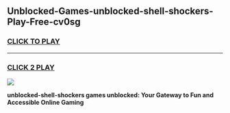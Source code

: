 
## Unblocked-Games-unblocked-shell-shockers-Play-Free-cv0sg
<h3>
<a href="https://premium76.site?title=unblocked-shell-shockers&ref=20M">CLICK TO PLAY</a></h3>
<hr>

<h3>
<a href="https://premium76.site?title=unblocked-shell-shockers&ref=20M">CLICK 2 PLAY</a>
  
</h3>

<a href="https://premium76.site?title=unblocked-shell-shockers&ref=19M"><img src="https://clearcache.store/games.png"></a>


**unblocked-shell-shockers games unblocked: Your Gateway to Fun and Accessible Online Gaming**
